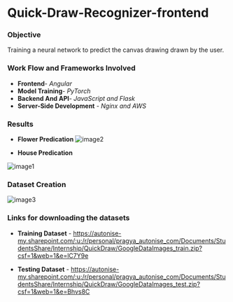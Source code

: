 # Quick-Draw-Recognizer-frontend



### Objective
Training a neural network to predict the canvas drawing drawn by the user.



### Work Flow and Frameworks Involved
     
  * **Frontend**-                  *Angular*   
  * **Model Training**-            *PyTorch*  
  * **Backend And API**-           *JavaScript and Flask*  
  * **Server-Side Development** -  *Nginx and AWS*  
   
   
   
### Results
 * **Flower Predication**
![image2](https://user-images.githubusercontent.com/57897678/113427727-30ccdb80-93f3-11eb-9a1d-ba05c84ebfb3.png)

 * **House Predication**
  
![image1](https://user-images.githubusercontent.com/57897678/113427904-7f7a7580-93f3-11eb-9b7c-988e9c6802c4.png)

### **Dataset Creation**
 
 ![image3](https://user-images.githubusercontent.com/57897678/113428513-8ce42f80-93f4-11eb-90c3-fa61eae8d7f8.png)


### Links for downloading the datasets

* **Training Dataset** - https://autonise-my.sharepoint.com/:u:/r/personal/pragya_autonise_com/Documents/StudentsShare/Internship/QuickDraw/GoogleDataImages_train.zip?csf=1&web=1&e=lC7Y9e

* **Testing Dataset** - https://autonise-my.sharepoint.com/:u:/r/personal/pragya_autonise_com/Documents/StudentsShare/Internship/QuickDraw/GoogleDataImages_test.zip?csf=1&web=1&e=Bhvs8C

